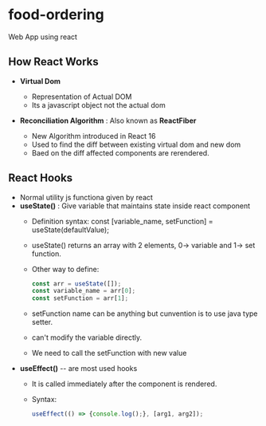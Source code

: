# food-ordering

Web App using react

## How React Works

- **Virtual Dom**
  - Representation of Actual DOM
  - Its a javascript object not the actual dom

- **Reconciliation Algorithm** : Also known as **ReactFiber**
  - New Algorithm introduced in React 16
  - Used to find the diff between existing virtual dom and new dom
  - Baed on the diff affected components are rerendered.

## React Hooks

- Normal utility js functiona given by react
- **useState()** : Give variable that maintains state inside react component
  - Definition syntax: const [variable_name, setFunction] = useState(defaultValue);
  - useState() returns an array with 2 elements, 0-> variable and 1-> set function.
  - Other way to define:

    ````javascript
    const arr = useState([]);
    const variable_name = arr[0];
    const setFunction = arr[1];

  - setFunction name can be anything but cunvention is to use java type setter.
  - can't modify the variable directly.
  - We need to call the setFunction with new value
- **useEffect()** --  are most used hooks
  - It is called immediately after the component is rendered.
  - Syntax:

    ````javascript
    useEffect(() => {console.log();}, [arg1, arg2]);
